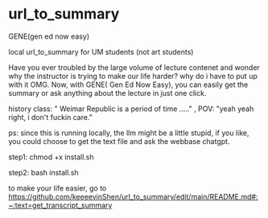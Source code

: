 # url_to_summary
GENE(gen ed now easy) 

local url_to_summary for UM students (not art students) 

Have you ever troubled by the large volume of lecture contenet and wonder why the instructor is trying to make our life harder? why do i have to put up with it OMG. 
Now, with GENE( Gen Ed Now Easy), you can easily get the summary or ask anything about the lecture in just one click. 

history class: " Weimar Republic is a period of time ....." , POV: "yeah yeah right, i don't fuckin care."




ps: since this is running locally, the llm might be a little stupid, if you like, you could choose to get the text file and ask the webbase chatgpt. 


step1:    chmod +x install.sh

step2:     bash install.sh



to make your life easier, go to https://github.com/keeeevinShen/url_to_summary/edit/main/README.md#:~:text=get_transcript_summary  



